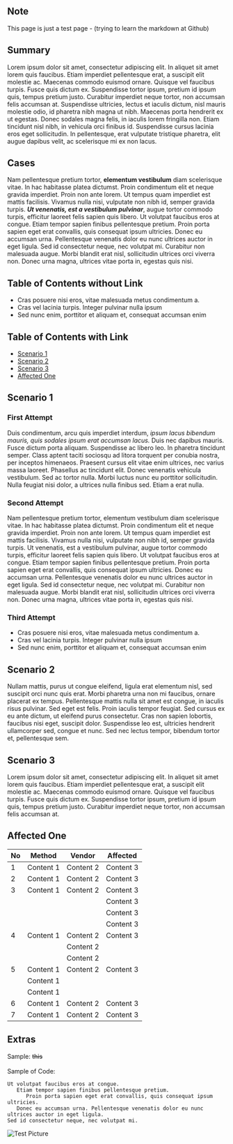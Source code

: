 ## Note
This page is just a test page - (trying to learn the markdown at Github) <br/>

## Summary
Lorem ipsum dolor sit amet, consectetur adipiscing elit. In aliquet sit amet lorem quis faucibus. Etiam imperdiet pellentesque erat, a suscipit elit molestie ac. Maecenas commodo euismod ornare. Quisque vel faucibus turpis. Fusce quis dictum ex. Suspendisse tortor ipsum, pretium id ipsum quis, tempus pretium justo. Curabitur imperdiet neque tortor, non accumsan felis accumsan at. Suspendisse ultricies, lectus et iaculis dictum, nisl mauris molestie odio, id pharetra nibh magna ut nibh. Maecenas porta hendrerit ex ut egestas. Donec sodales magna felis, in iaculis lorem fringilla non. Etiam tincidunt nisl nibh, in vehicula orci finibus id. Suspendisse cursus lacinia eros eget sollicitudin. In pellentesque, erat vulputate tristique pharetra, elit augue dapibus velit, ac scelerisque mi ex non lacus. <br/>

## Cases
Nam pellentesque pretium tortor, **elementum vestibulum** diam scelerisque vitae. In hac habitasse platea dictumst. Proin condimentum elit et neque gravida imperdiet. Proin non ante lorem. Ut tempus quam imperdiet est mattis facilisis. Vivamus nulla nisi, vulputate non nibh id, semper gravida turpis. **_Ut venenatis, est a vestibulum pulvinar_**, augue tortor commodo turpis, efficitur laoreet felis sapien quis libero. Ut volutpat faucibus eros at congue. Etiam tempor sapien finibus pellentesque pretium. Proin porta sapien eget erat convallis, quis consequat ipsum ultricies. Donec eu accumsan urna. Pellentesque venenatis dolor eu nunc ultrices auctor in eget ligula. Sed id consectetur neque, nec volutpat mi. Curabitur non malesuada augue. Morbi blandit erat nisl, sollicitudin ultrices orci viverra non. Donec urna magna, ultrices vitae porta in, egestas quis nisi.  <br/>

## Table of Contents without Link
* Cras posuere nisi eros, vitae malesuada metus condimentum a.
* Cras vel lacinia turpis. Integer pulvinar nulla ipsum
* Sed nunc enim, porttitor et aliquam et, consequat accumsan enim

## Table of Contents with Link
* <a href="https://github.com/yokokho/test-repo#scenario-1"> Scenario 1</a>
* <a href="https://github.com/yokokho/test-repo#scenario-2"> Scenario 2</a>
* <a href="https://github.com/yokokho/test-repo#scenario-3"> Scenario 3</a>
* <a href="https://github.com/yokokho/test-repo#affected-one"> Affected One</a>

## Scenario 1
### First Attempt
Duis condimentum, arcu quis imperdiet interdum, _ipsum lacus bibendum mauris, quis sodales ipsum erat accumsan lacus._ Duis nec dapibus mauris. Fusce dictum porta aliquam. Suspendisse ac libero leo. In pharetra tincidunt semper. Class aptent taciti sociosqu ad litora torquent per conubia nostra, per inceptos himenaeos. Praesent cursus elit vitae enim ultrices, nec varius massa laoreet. Phasellus ac tincidunt elit. Donec venenatis vehicula vestibulum. Sed ac tortor nulla. Morbi luctus nunc eu porttitor sollicitudin. Nulla feugiat nisi dolor, a ultrices nulla finibus sed. Etiam a erat nulla.   <br/>

### Second Attempt
Nam pellentesque pretium tortor, elementum vestibulum diam scelerisque vitae. In hac habitasse platea dictumst. Proin condimentum elit et neque gravida imperdiet. Proin non ante lorem. Ut tempus quam imperdiet est mattis facilisis. Vivamus nulla nisi, vulputate non nibh id, semper gravida turpis. Ut venenatis, est a vestibulum pulvinar, augue tortor commodo turpis, efficitur laoreet felis sapien quis libero. Ut volutpat faucibus eros at congue. Etiam tempor sapien finibus pellentesque pretium. Proin porta sapien eget erat convallis, quis consequat ipsum ultricies. Donec eu accumsan urna. Pellentesque venenatis dolor eu nunc ultrices auctor in eget ligula. Sed id consectetur neque, nec volutpat mi. Curabitur non malesuada augue. Morbi blandit erat nisl, sollicitudin ultrices orci viverra non. Donec urna magna, ultrices vitae porta in, egestas quis nisi.  <br/>

### Third Attempt
* Cras posuere nisi eros, vitae malesuada metus condimentum a.
* Cras vel lacinia turpis. Integer pulvinar nulla ipsum
* Sed nunc enim, porttitor et aliquam et, consequat accumsan enim

## Scenario 2
Nullam mattis, purus ut congue eleifend, ligula erat elementum nisl, sed suscipit orci nunc quis erat. Morbi pharetra urna non mi faucibus, ornare placerat ex tempus. Pellentesque mattis nulla sit amet est congue, in iaculis risus pulvinar. Sed eget est felis. Proin iaculis tempor feugiat. Sed cursus ex eu ante dictum, ut eleifend purus consectetur. Cras non sapien lobortis, faucibus nisi eget, suscipit dolor. Suspendisse leo est, ultricies hendrerit ullamcorper sed, congue et nunc. Sed nec lectus tempor, bibendum tortor et, pellentesque sem.  <br/>

## Scenario 3
Lorem ipsum dolor sit amet, consectetur adipiscing elit. In aliquet sit amet lorem quis faucibus. Etiam imperdiet pellentesque erat, a suscipit elit molestie ac. Maecenas commodo euismod ornare. Quisque vel faucibus turpis. Fusce quis dictum ex. Suspendisse tortor ipsum, pretium id ipsum quis, tempus pretium justo. Curabitur imperdiet neque tortor, non accumsan felis accumsan at.  <br/>

## Affected One
No | Method | Vendor | Affected
-- | ------ | ------ | --------
1 | Content 1 | Content 2 | Content 3
2 | Content 1 | Content 2 | Content 3
3 | Content 1 | Content 2 | Content 3
  |  |  |  |Content 3
  |  |  |  |Content 3
  |  |  |  |Content 3
4 | Content 1 | Content 2 | Content 3
  |  |  | Content 2 | 
  |  |  | Content 2 | 
5 | Content 1 | Content 2 | Content 3
  |  | Content 1 |  | 
  |  | Content 1 |  | 
6 | Content 1 | Content 2 | Content 3
7 | Content 1 | Content 2 | Content 3

## Extras
Sample: ~~this~~ <br/><br/>
Sample of Code: <br/>
```
Ut volutpat faucibus eros at congue. 
   Etiam tempor sapien finibus pellentesque pretium. 
      Proin porta sapien eget erat convallis, quis consequat ipsum ultricies.
   Donec eu accumsan urna. Pellentesque venenatis dolor eu nunc ultrices auctor in eget ligula. 
Sed id consectetur neque, nec volutpat mi.
```

![Test Picture](https://www.iconsdb.com/icons/preview/black/github-10-xxl.png)
